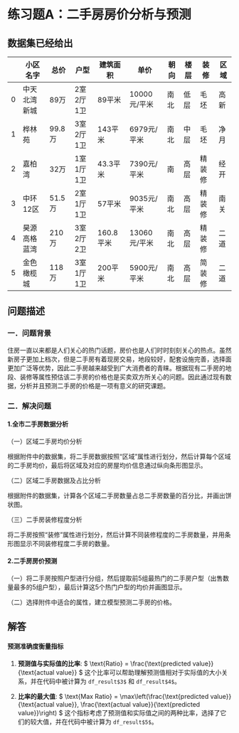 # 练习题A：二手房房价分析与预测

## 数据集已经给出

|      | 小区名字     | 总价   | 户型      | 建筑面积  | 单价         | 朝向 | 楼层 | 装修   | 区域 |
| ---- | ------------ | ------ | --------- | --------- | ------------ | ---- | ---- | ------ | ---- |
| 0    | 中天北湾新城 | 89万   | 2室2厅1卫 | 89平米    | 10000元/平米 | 南北 | 低层 | 毛坯   | 高新 |
| 1    | 桦林苑       | 99.8万 | 3室2厅1卫 | 143平米   | 6979元/平米  | 南北 | 中层 | 毛坯   | 净月 |
| 2    | 嘉柏湾       | 32万   | 1室1厅1卫 | 43.3平米  | 7390元/平米  | 南   | 高层 | 精装修 | 经开 |
| 3    | 中环12区     | 51.5万 | 2室1厅1卫 | 57平米    | 9035元/平米  | 南北 | 高层 | 精装修 | 南关 |
| 4    | 昊源高格蓝湾 | 210万  | 3室2厅2卫 | 160.8平米 | 13060元/平米 | 南北 | 高层 | 精装修 | 二道 |
| 5    | 金色橄榄城   | 118万  | 3室1厅1卫 | 200平米   | 5900元/平米  | 南北 | 高层 | 简装修 | 二道 |

## 问题描述

### **一．问题背景**

住房一直以来都是人们关心的热门话题，房价也是人们时时刻刻关心的热点。虽然新房子更加上档次，但是二手房有着现房交易，地段较好，配套设施完善，选择面更加广泛等优势，因此二手房越来越受到广大消费者的青睐。根据现有二手房的地段、装修等属性预估该二手房的价格也是买卖双方所关心的问题。因此通过现有数据，分析并且预测二手房的价格是一项有意义的研究课题。

### **二．解决问题**

#### **1.全市二手房数据分析**

（一）区域二手房均价分析

根据附件中的数据集，将二手房数据按照“区域”属性进行划分，然后计算每个区域的二手房均价，最后将区域及对应的房屋均价信息通过纵向条形图显示。

（二）区域二手房数据及占比分析

根据附件的数据集，计算各个区域二手房数量占总二手房数量的百分比，并画出饼状图。

（三）二手房装修程度分析

将二手房按照“装修”属性进行划分，然后计算不同装修程度的二手房数量，并用条形图显示不同装修程度二手房的数量。

#### **2.二手房房价预测**

（一）将二手房按照户型进行分组，然后提取前5组最热门的二手房户型（出售数量最多的5组户型），最后计算这5个热门户型的均价并画图显示。

（二）选择附件中适合的属性，建立模型预测二手房的价格。



## 解答

#### 预测准确度衡量指标

1. **预测值与实际值的比率**:
   $
   \text{Ratio} = \frac{\text{predicted value}}{\text{actual value}}
   $
   这个比率可以帮助理解预测值相对于实际值的大小关系，并在代码中被计算为 `df_result$3$` 和 `df_result$4$`。

2. **比率的最大值**:
   $
   \text{Max Ratio} = \max\left(\frac{\text{predicted value}}{\text{actual value}}, \frac{\text{actual value}}{\text{predicted value}}\right)
   $
   这个指标考虑了预测值和实际值之间的两种比率，选择了它们的较大值，并在代码中被计算为 `df_result$5$`。
